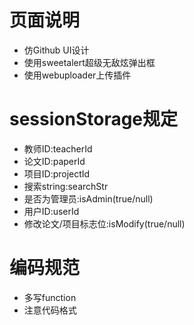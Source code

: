 # 页面说明

- 仿Github UI设计
- 使用sweetalert超级无敌炫弹出框
- 使用webuploader上传插件

# sessionStorage规定

- 教师ID:teacherId
- 论文ID:paperId
- 项目ID:projectId
- 搜索string:searchStr
- 是否为管理员:isAdmin(true/null)
- 用户ID:userId
- 修改论文/项目标志位:isModify(true/null)

# 编码规范

- 多写function
- 注意代码格式
